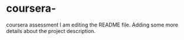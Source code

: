 # coursera-
coursera assessment
I am editing the README file. Adding some more details about the
project description.
